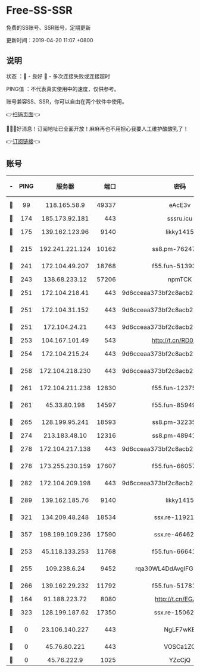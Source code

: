 # Free-SS-SSR

免费的SS账号、SSR账号，定期更新

更新时间：2019-04-20 11:07 +0800

## 说明

状态     ：🙂 - 良好 🙁 - 多次连接失败或连接超时

PING值   ：不代表真实使用中的速度，仅供参考。

账号兼容SS、SSR，你可以自由在两个软件中使用。

👉[扫码页面](https://liesauer.github.io/Free-SS-SSR/)👈

🎉🎉🎉好消息！订阅地址已全面开放！麻麻再也不用担心我要人工维护酸酸乳了！

👉[订阅链接](https://www.liesauer.net/yogurt/subscribe?ACCESS_TOKEN=DAYxR3mMaZAsaqUb)👈

## 账号

|-|PING|服务器|端口|密码|加密方式|区域|
|:----:|:----:|:-----:|-----:|:----:|:----:|:----:|
|🙂|99|118.165.58.9|49337|eAcE3v|chacha20-ietf|TW|
|🙂|174|185.173.92.181|443|sssru.icu|rc4-md5|RU|
|🙂|175|139.162.123.96|9140|likky1415|aes-256-cfb|JP|
|🙂|215|192.241.221.124|10162|ss8.pm-76247353|aes-256-cfb|US|
|🙂|241|172.104.49.207|18768|f55.fun-51393144|aes-256-cfb|SG|
|🙂|243|138.68.233.12|57206|npmTCK|rc4-md5|US|
|🙂|251|172.104.218.41|443|9d6cceaa373bf2c8acb22e60b6a58be6|aes-256-cfb|US|
|🙂|251|172.104.31.152|443|9d6cceaa373bf2c8acb22e60b6a58be6|aes-256-cfb|US|
|🙂|251|172.104.24.21|443|9d6cceaa373bf2c8acb22e60b6a58be6|aes-256-cfb|US|
|🙂|253|104.167.101.49|543|http://t.cn/RD0D7sx|rc4-md5|CA|
|🙂|254|172.104.215.24|443|9d6cceaa373bf2c8acb22e60b6a58be6|aes-256-cfb|US|
|🙂|258|172.104.218.230|443|9d6cceaa373bf2c8acb22e60b6a58be6|aes-256-cfb|US|
|🙂|261|172.104.211.238|12830|f55.fun-12375004|aes-256-cfb|US|
|🙂|261|45.33.80.198|14597|f55.fun-85949731|aes-256-cfb|US|
|🙂|265|128.199.95.241|18593|ss8.pm-32235204|aes-256-cfb|SG|
|🙂|274|213.183.48.10|12316|ss8.pm-48941717|rc4-md5|RU|
|🙂|278|172.104.217.138|443|9d6cceaa373bf2c8acb22e60b6a58be6|aes-256-cfb|US|
|🙂|278|173.255.230.159|17607|f55.fun-66057870|aes-256-cfb|US|
|🙂|282|172.104.209.198|443|9d6cceaa373bf2c8acb22e60b6a58be6|aes-256-cfb|US|
|🙂|289|139.162.185.76|9140|likky1415|aes-256-cfb|DE|
|🙂|321|134.209.48.248|18534|ssx.re-11921938|aes-256-cfb|US|
|🙂|357|198.199.109.236|17590|ssx.re-46462767|aes-256-cfb|US|
|🙂|253|45.118.133.253|11768|f55.fun-66641125|aes-256-cfb|SG|
|🙂|255|109.238.6.24|9452|rqa30WL4DdAvgIFG6Fs3znzTa|aes-256-cfb|FR|
|🙂|266|139.162.29.232|11792|f55.fun-51781250|aes-256-cfb|SG|
|🙁|164|91.188.223.72|8080|http://t.cn/EGJIyrl|rc4-md5|RU|
|🙁|323|128.199.187.62|17350|ssx.re-15062538|aes-256-cfb|SG|
|🙁|0|23.106.140.227|443|NgLF7wKB|aes-256-cfb|US|
|🙁|0|45.76.80.221|443|VOSCa1ZG|aes-256-cfb|DE|
|🙁|0|45.76.222.9|1025|YZcCjQ|rc4-md5|JP|
